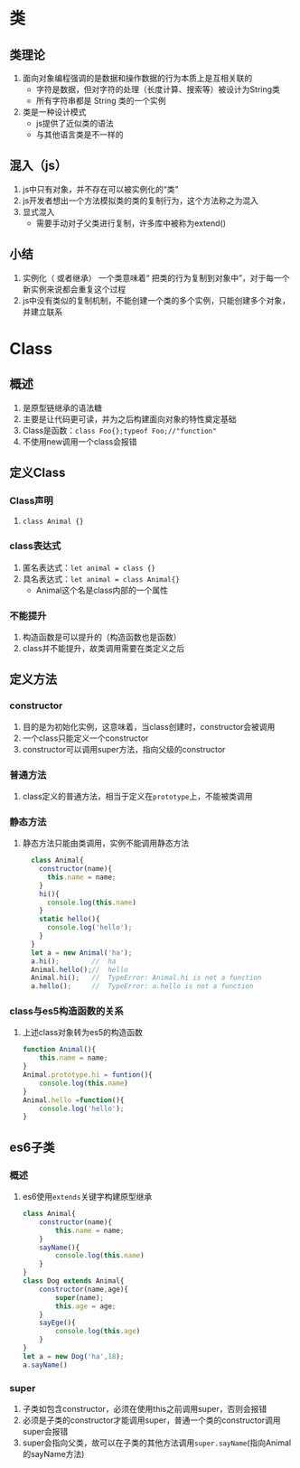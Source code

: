 # 类

## 类理论

1. 面向对象编程强调的是数据和操作数据的行为本质上是互相关联的
	- 字符是数据，但对字符的处理（长度计算、搜索等）被设计为String类
	- 所有字符串都是 String 类的一个实例
2. 类是一种设计模式
	- js提供了近似类的语法
	- 与其他语言类是不一样的

## 混入（js）

1. js中只有对象，并不存在可以被实例化的“类"
2. js开发者想出一个方法模拟类的类的复制行为，这个方法称之为混入
3. 显式混入
	- 需要手动对子父类进行复制，许多库中被称为extend()

## 小结

1. 实例化（ 或者继承） 一个类意味着“ 把类的行为复制到对象中”，对于每一个新实例来说都会重复这个过程
2. js中没有类似的复制机制，不能创建一个类的多个实例，只能创建多个对象，并建立联系

# Class

## 概述

1. 是原型链继承的语法糖
2. 主要是让代码更可读，并为之后构建面向对象的特性奠定基础
3. Class是函数：`class Foo{};typeof Foo;//"function"`
4. 不使用new调用一个class会报错

## 定义Class

### Class声明

1. `class Animal {}`

### class表达式

1. 匿名表达式：`let animal = class {}`
2. 具名表达式：`let animal = class Animal{}`
	- Animal这个名是class内部的一个属性

### 不能提升

1. 构造函数是可以提升的（构造函数也是函数）
2. class并不能提升，故类调用需要在类定义之后

## 

## 定义方法

### constructor

1. 目的是为初始化实例，这意味着，当class创建时，constructor会被调用
2. 一个class只能定义一个constructor
3. constructor可以调用super方法，指向父级的constructor

### 普通方法

1. class定义的普通方法，相当于定义在`prototype`上，不能被类调用

### 静态方法

1. 静态方法只能由类调用，实例不能调用静态方法

	```javascript
	  class Animal{
	    constructor(name){
	      this.name = name;
	    }
	    hi(){
	      console.log(this.name)
	    }
	    static hello(){
	      console.log('hello');
	    }
	  }
	  let a = new Animal('ha');
	  a.hi();        //  ha
	  Animal.hello();//  hello
	  Animal.hi();   //  TypeError: Animal.hi is not a function
	  a.hello();     //  TypeError: a.hello is not a function
	```

### class与es5构造函数的关系

1. 上述class对象转为es5的构造函数

	```javascript
	function Animal(){
	    this.name = name;
	}
	Animal.prototype.hi = funtion(){
	    console.log(this.name)
	}
	Animal.hello =function(){
	    console.log('hello');
	}
	```

	

## es6子类

### 概述

1. es6使用`extends`关键字构建原型继承

	```javascript
	class Animal{
	    constructor(name){
	        this.name = name;
	    }
	    sayName(){
	        console.log(this.name)
	    }
	}
	class Dog extends Animal{
	    constructor(name,age){
	        super(name);
	        this.age = age;
	    }
	    sayEge(){
	        console.log(this.age)
	    }
	}
	let a = new Dog('ha',18);
	a.sayName()
	```

	

### super

1. 子类如包含constructor，必须在使用this之前调用super，否则会报错
2. 必须是子类的constructor才能调用super，普通一个类的constructor调用super会报错
3. super会指向父类，故可以在子类的其他方法调用`super.sayName`(指向Animal的sayName方法)

